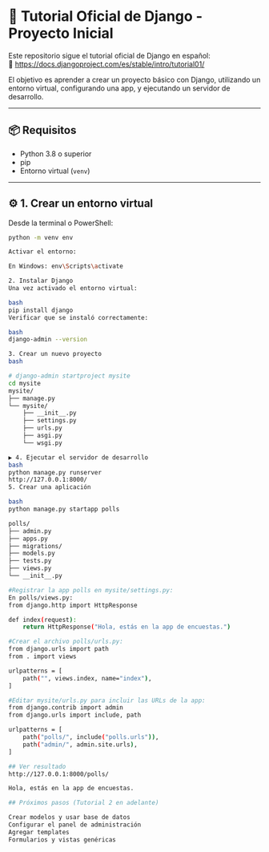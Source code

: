 # 🐍 Tutorial Oficial de Django - Proyecto Inicial

Este repositorio sigue el tutorial oficial de Django en español:  
🔗 https://docs.djangoproject.com/es/stable/intro/tutorial01/

El objetivo es aprender a crear un proyecto básico con Django, utilizando un entorno virtual, configurando una app, y ejecutando un servidor de desarrollo.

---

## 📦 Requisitos

- Python 3.8 o superior
- pip
- Entorno virtual (`venv`)

---

## ⚙️ 1. Crear un entorno virtual

Desde la terminal o PowerShell:

```bash
python -m venv env

Activar el entorno:

En Windows: env\Scripts\activate

2. Instalar Django
Una vez activado el entorno virtual:

bash
pip install django
Verificar que se instaló correctamente:

bash
django-admin --version

3. Crear un nuevo proyecto
bash

# django-admin startproject mysite
cd mysite
mysite/
├── manage.py
└── mysite/
    ├── __init__.py
    ├── settings.py
    ├── urls.py
    ├── asgi.py
    └── wsgi.py

▶️ 4. Ejecutar el servidor de desarrollo
bash
python manage.py runserver
http://127.0.0.1:8000/
5. Crear una aplicación

bash
python manage.py startapp polls

polls/
├── admin.py
├── apps.py
├── migrations/
├── models.py
├── tests.py
├── views.py
└── __init__.py

#Registrar la app polls en mysite/settings.py:
En polls/views.py:
from django.http import HttpResponse

def index(request):
    return HttpResponse("Hola, estás en la app de encuestas.")

#Crear el archivo polls/urls.py:
from django.urls import path
from . import views

urlpatterns = [
    path("", views.index, name="index"),
]

#Editar mysite/urls.py para incluir las URLs de la app:
from django.contrib import admin
from django.urls import include, path

urlpatterns = [
    path("polls/", include("polls.urls")),
    path("admin/", admin.site.urls),
]

## Ver resultado
http://127.0.0.1:8000/polls/

Hola, estás en la app de encuestas.

## Próximos pasos (Tutorial 2 en adelante)

Crear modelos y usar base de datos
Configurar el panel de administración
Agregar templates
Formularios y vistas genéricas


